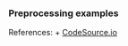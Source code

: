 ### Preprocessing examples


References:
    + [CodeSource.io](https://codesource.io/data-preprocessing-for-machine-learning)
